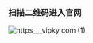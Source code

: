 ### 扫描二维码进入官网
![https___vipky com (1)](https://user-images.githubusercontent.com/115446249/194806393-f2aaaf7f-21dc-406e-9e9a-8008c7ca73f8.png)



